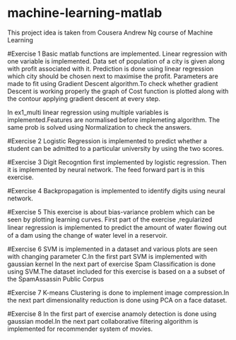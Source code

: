 # machine-learning-matlab

This project idea is taken from Cousera Andrew Ng course of Machine Learning

#Exercise 1
Basic matlab functions are implemented. Linear regression with one variable is implemented. Data set of population of a city is 
given along with profit associated with it. Prediction is done using linear regression which city should be chosen next to maximise the 
profit. Parameters are made to fit using Gradient Descent algorithm.To check whether gradient Descent is working properly the graph of 
Cost function is plotted along with the contour applying gradient descent at every step.

In ex1_multi linear regression using multiple variables is implemented.Features are normalised before implemeting algorithm. The same prob
is solved using Normalization to check the answers.

#Exercise 2
Logistic Regression is implemented to predict whether a student can be admitted to a particular university by using the two scores.

#Exercise 3
Digit Recogntion first implemented by logistic regression. Then it is implemented by neural network. The feed forward part is in this
exercise.

#Exercise 4
Backpropagation is implemented to identify digits using neural network.

#Exercise 5
This exercise is about bias-variance problem which can be seen by plotting learning curves. First part of the exercise ,regularized linear regression is
implemented to predict the amount of water ﬂowing out of a dam using the change of water level in a reservoir.

#Exercise 6
SVM is implemented in a dataset and various plots are seen with changing parameter C.In the first part SVM is implemented with gaussian kernel
In the next part of exercise Spam Classification is done using SVM.The dataset included for this exercise is based on a a subset of the SpamAssassin Public Corpus

#Exercise 7
K-means Clustering is done to implement image compression.In the next part dimensionality reduction is done using PCA on a face dataset.

#Exercise 8
In the first part of exercise anamoly detection is done using gaussian model.In the next part collaborative filtering algorithm is implemented
for recommender system of movies.

